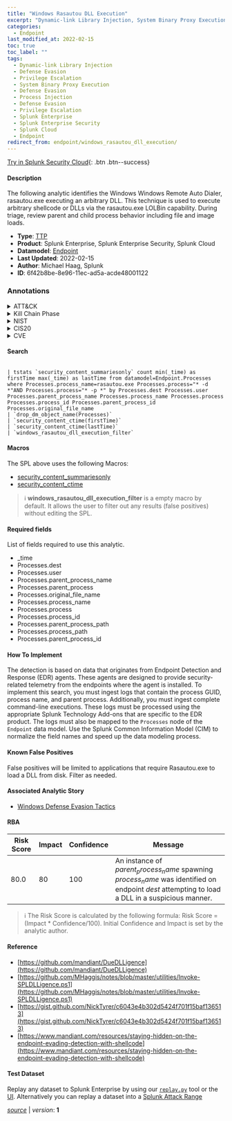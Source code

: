 ```yaml
---
title: "Windows Rasautou DLL Execution"
excerpt: "Dynamic-link Library Injection, System Binary Proxy Execution, Process Injection"
categories:
  - Endpoint
last_modified_at: 2022-02-15
toc: true
toc_label: ""
tags:
  - Dynamic-link Library Injection
  - Defense Evasion
  - Privilege Escalation
  - System Binary Proxy Execution
  - Defense Evasion
  - Process Injection
  - Defense Evasion
  - Privilege Escalation
  - Splunk Enterprise
  - Splunk Enterprise Security
  - Splunk Cloud
  - Endpoint
redirect_from: endpoint/windows_rasautou_dll_execution/
---
```




[Try in Splunk Security Cloud](https://www.splunk.com/en_us/cyber-security.html){: .btn .btn--success}

#### Description

The following analytic identifies the Windows Windows Remote Auto Dialer, rasautou.exe executing an arbitrary DLL. This technique is used to execute arbitrary shellcode or DLLs via the rasautou.exe LOLBin capability. During triage, review parent and child process behavior including file and image loads.

- **Type**: [TTP](https://github.com/splunk/security_content/wiki/Detection-Analytic-Types)
- **Product**: Splunk Enterprise, Splunk Enterprise Security, Splunk Cloud
- **Datamodel**: [Endpoint](https://docs.splunk.com/Documentation/CIM/latest/User/Endpoint)
- **Last Updated**: 2022-02-15
- **Author**: Michael Haag, Splunk
- **ID**: 6f42b8be-8e96-11ec-ad5a-acde48001122

### Annotations
<details>
  <summary>ATT&CK</summary>

<div markdown="1">

#### [ATT&CK](https://attack.mitre.org/)

| ID          | Technique   | Tactic         |
| ----------- | ----------- |--------------- |
| [T1055.001](https://attack.mitre.org/techniques/T1055/001/) | Dynamic-link Library Injection | Defense Evasion, Privilege Escalation |

| [T1218](https://attack.mitre.org/techniques/T1218/) | System Binary Proxy Execution | Defense Evasion |

| [T1055](https://attack.mitre.org/techniques/T1055/) | Process Injection | Defense Evasion, Privilege Escalation |

</div>
</details>


<details>
  <summary>Kill Chain Phase</summary>

<div markdown="1">

* Exploitation


</div>
</details>


<details>
  <summary>NIST</summary>

<div markdown="1">

* DE.CM



</div>
</details>

<details>
  <summary>CIS20</summary>

<div markdown="1">

* CIS 10



</div>
</details>

<details>
  <summary>CVE</summary>

<div markdown="1">


</div>
</details>


#### Search

```

| tstats `security_content_summariesonly` count min(_time) as firstTime max(_time) as lastTime from datamodel=Endpoint.Processes where Processes.process_name=rasautou.exe Processes.process="* -d *"AND Processes.process="* -p *" by Processes.dest Processes.user Processes.parent_process_name Processes.process_name Processes.process Processes.process_id Processes.parent_process_id Processes.original_file_name 
| `drop_dm_object_name(Processes)` 
| `security_content_ctime(firstTime)` 
| `security_content_ctime(lastTime)` 
| `windows_rasautou_dll_execution_filter`
```

#### Macros
The SPL above uses the following Macros:
* [security_content_summariesonly](https://github.com/splunk/security_content/blob/develop/macros/security_content_summariesonly.yml)
* [security_content_ctime](https://github.com/splunk/security_content/blob/develop/macros/security_content_ctime.yml)

> :information_source:
> **windows_rasautou_dll_execution_filter** is a empty macro by default. It allows the user to filter out any results (false positives) without editing the SPL.



#### Required fields
List of fields required to use this analytic.
* _time
* Processes.dest
* Processes.user
* Processes.parent_process_name
* Processes.parent_process
* Processes.original_file_name
* Processes.process_name
* Processes.process
* Processes.process_id
* Processes.parent_process_path
* Processes.process_path
* Processes.parent_process_id



#### How To Implement
The detection is based on data that originates from Endpoint Detection and Response (EDR) agents. These agents are designed to provide security-related telemetry from the endpoints where the agent is installed. To implement this search, you must ingest logs that contain the process GUID, process name, and parent process. Additionally, you must ingest complete command-line executions. These logs must be processed using the appropriate Splunk Technology Add-ons that are specific to the EDR product. The logs must also be mapped to the `Processes` node of the `Endpoint` data model. Use the Splunk Common Information Model (CIM) to normalize the field names and speed up the data modeling process.
#### Known False Positives
False positives will be limited to applications that require Rasautou.exe to load a DLL from disk. Filter as needed.

#### Associated Analytic Story
* [Windows Defense Evasion Tactics](/stories/windows_defense_evasion_tactics)




#### RBA

| Risk Score  | Impact      | Confidence   | Message      |
| ----------- | ----------- |--------------|--------------|
| 80.0 | 80 | 100 | An instance of $parent_process_name$ spawning $process_name$ was identified on endpoint $dest$ attempting to load a DLL in a suspicious manner. |


> :information_source:
> The Risk Score is calculated by the following formula: Risk Score = (Impact * Confidence/100). Initial Confidence and Impact is set by the analytic author.


#### Reference

* [https://github.com/mandiant/DueDLLigence](https://github.com/mandiant/DueDLLigence)
* [https://github.com/MHaggis/notes/blob/master/utilities/Invoke-SPLDLLigence.ps1](https://github.com/MHaggis/notes/blob/master/utilities/Invoke-SPLDLLigence.ps1)
* [https://gist.github.com/NickTyrer/c6043e4b302d5424f701f15baf136513](https://gist.github.com/NickTyrer/c6043e4b302d5424f701f15baf136513)
* [https://www.mandiant.com/resources/staying-hidden-on-the-endpoint-evading-detection-with-shellcode](https://www.mandiant.com/resources/staying-hidden-on-the-endpoint-evading-detection-with-shellcode)



#### Test Dataset
Replay any dataset to Splunk Enterprise by using our [`replay.py`](https://github.com/splunk/attack_data#using-replaypy) tool or the [UI](https://github.com/splunk/attack_data#using-ui).
Alternatively you can replay a dataset into a [Splunk Attack Range](https://github.com/splunk/attack_range#replay-dumps-into-attack-range-splunk-server)




[*source*](https://github.com/splunk/security_content/tree/develop/detections/endpoint/windows_rasautou_dll_execution.yml) \| *version*: **1**